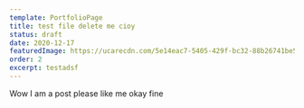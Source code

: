 ```yaml
---
template: PortfolioPage
title: test file delete me cioy
status: draft
date: 2020-12-17
featuredImage: https://ucarecdn.com/5e14eac7-5405-429f-bc32-88b26741be54/
order: 2
excerpt: testadsf
---
```

Wow I am a post please like me okay fine